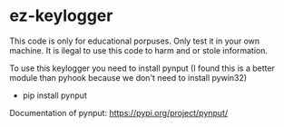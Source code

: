 # ez-keylogger

This code is only for educational porpuses. Only test it in your own machine. It is ilegal to use this code to harm and or stole information.

To use this keylogger you need to install pynput (I found this is a better module than pyhook because we don't need to install pywin32)

 - pip install pynput
 
 Documentation of pynput: https://pypi.org/project/pynput/
